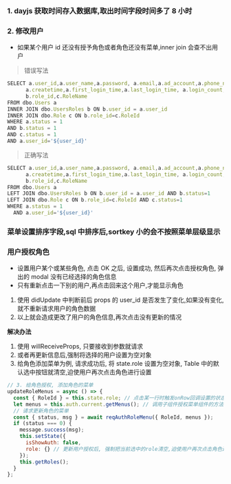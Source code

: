 ### 1. dayjs 获取时间存入数据库,取出时间字段时间多了 8 小时

<!-- TODO -->

### 2. 修改用户

<!-- DONE -->

- 如果某个用户 id 还没有授予角色或者角色还没有菜单,inner join 会查不出用户

> 错误写法

```js
SELECT a.user_id,a.user_name,a.password, a.email,a.ad_account,a.phone_no,
      a.createtime,a.first_login_time,a.last_login_time, a.login_count,
      b.role_id,c.RoleName
FROM dbo.Users a
INNER JOIN dbo.UsersRoles b ON b.user_id = a.user_id
INNER JOIN dbo.Role c ON b.role_id=c.RoleId
WHERE a.status = 1
AND b.status = 1
AND c.status = 1
AND a.user_id='${user_id}'
```

> 正确写法

```js
SELECT a.user_id,a.user_name,a.password, a.email,a.ad_account,a.phone_no,
      a.createtime,a.first_login_time,a.last_login_time, a.login_count,
      b.role_id,c.RoleName
FROM dbo.Users a
LEFT JOIN dbo.UsersRoles b ON b.user_id = a.user_id AND b.status=1
LEFT JOIN dbo.Role c ON b.role_id=c.RoleId AND c.status=1
WHERE a.status = 1
  AND a.user_id='${user_id}'
```

### 菜单设置排序字段,sql 中排序后,sortkey 小的会不按照菜单层级显示

<!-- TODO -->

### 用户授权角色

<!-- TODO -->

- 设置用户某个或某些角色, 点击 OK 之后, 设置成功, 然后再次点击授权角色, 弹出的 modal 没有已经选择的角色信息
- 只有重新点击一下别的用户,再点击回来这个用户,才能显示角色

1. 使用 didUpdate 中判断前后 props 的 user_id 是否发生了变化,如果没有变化,就不重新请求用户的角色数据
2. 以上就会造成更改了用户的角色信息,再次点击没有更新的情况

**解决办法**

1. 使用 willReceiveProps, 只要接收到参数就请求
2. 或者再更新信息后,强制将选择的用户设置为空对象
3. 给角色添加菜单为例, 请求成功后, 将 state.role 设置为空对象, Table 中的默认选中按钮就清空,迫使用户再次点击角色进行设置

```js
// 3. 给角色授权, 添加角色的菜单
updateRoleMenus = async () => {
  const { RoleId } = this.state.role; // 点击某一行时触发onRow回调设置的状态数据role
  let menus = this.auth.current.getMenus(); // 调用子组件授权菜单组件的方法,收集选中的菜单ids
  // 请求更新角色的菜单
  const { status, msg } = await reqAuthRoleMenu({ RoleId, menus });
  if (status === 0) {
    message.success(msg);
    this.setState({
      isShowAuth: false,
      role: {} // 更新用户授权后, 强制把当前选中的role清空,迫使用户再次点击角色进行设置
    });
    this.getRoles();
  }
};
```
